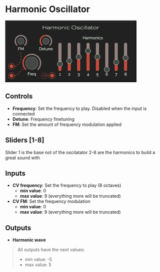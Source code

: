 # Harmonic Oscillator

![Harminic Oscillator](../images/harmonic.png)

## Controls

* **Frequency**: Set the frequency to play. Disabled when the input is connected
* **Detune**: Frequency finetuning
* **FM**: Set the amount of frequency modulation applied

## Sliders [1-8]

Slider 1 is the base not of the oscilatator 2-8 are the harmonics to build a great sound with

## Inputs

* **CV frequency**: Set the frequency to play (8 octaves)
  * **min value**: 0
  * **max value**: 9 (everything more will be truncated)
* **CV FM**: Set the frequency modulation
  * **min value**: 0
  * **max value**: 9 (everything more will be truncated)

## Outputs

* **Harmonic wave**

> All outputs have the next values:
>
> * min value: -5
> * max value: 5
